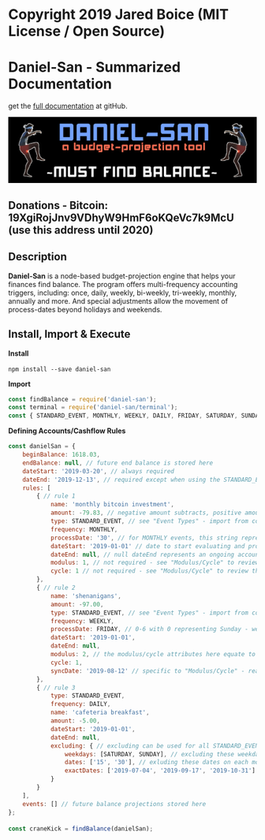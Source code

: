 # Copyright 2019 Jared Boice (MIT License / Open Source)

# Daniel-San - Summarized Documentation

get the [full documentation](https://github.com/jaredboice/daniel-san) at gitHub.

![Daniel-San](screenshots/daniel-san-logo.png 'Daniel-San')

## Donations - Bitcoin: 19XgiRojJnv9VDhyW9HmF6oKQeVc7k9McU (use this address until 2020)

## Description

**Daniel-San** is a node-based budget-projection engine that helps your finances find balance. The program offers multi-frequency accounting triggers, including: once, daily, weekly, bi-weekly, tri-weekly, monthly, annually and more. And special adjustments allow the movement of process-dates beyond holidays and weekends.

## Install, Import & Execute

**Install**

`npm install --save daniel-san`

**Import**

```javascript
const findBalance = require('daniel-san');
const terminal = require('daniel-san/terminal');
const { STANDARD_EVENT, MONTHLY, WEEKLY, DAILY, FRIDAY, SATURDAY, SUNDAY } = require('daniel-san/constants');
```

**Defining Accounts/Cashflow Rules**

```javascript
const danielSan = {
    beginBalance: 1618.03,
    endBalance: null, // future end balance is stored here
    dateStart: '2019-03-20', // always required
    dateEnd: '2019-12-13', // required except when using the STANDARD_EVENT with a frequency of ONCE
    rules: [
        { // rule 1
            name: 'monthly bitcoin investment',
            amount: -79.83, // negative amount subtracts, positive amount adds
            type: STANDARD_EVENT, // see "Event Types" - import from constants.js
            frequency: MONTHLY,
            processDate: '30', // for MONTHLY events, this string represents the day within that month
            dateStart: '2019-01-01' // date to start evaluating and processing this account
            dateEnd: null, // null dateEnd represents an ongoing account
            modulus: 1, // not required - see "Modulus/Cycle" to review this advanced feature
            cycle: 1 // not required - see "Modulus/Cycle" to review this advanced feature
        },
        { // rule 2
            name: 'shenanigans',
            amount: -97.00,
            type: STANDARD_EVENT, // see "Event Types" - import from constants.js
            frequency: WEEKLY,
            processDate: FRIDAY, // 0-6 with 0 representing Sunday - weekday constants are available to be imported
            dateStart: '2019-01-01',
            dateEnd: null,
            modulus: 2, // the modulus/cycle attributes here equate to every other Weekday (in this particular case due to the WEEKLY frequency)
            cycle: 1,
            syncDate: '2019-08-12' // specific to "Modulus/Cycle" - read that section for instructions
        },
        { // rule 3
            type: STANDARD_EVENT,
            frequency: DAILY,
            name: 'cafeteria breakfast',
            amount: -5.00,
            dateStart: '2019-01-01',
            dateEnd: null,
            excluding: { // excluding can be used for all STANDARD_EVENTS - also, exclusion hits will still cycle the modulus
                weekdays: [SATURDAY, SUNDAY], // excluding these weekdays
                dates: ['15', '30'], // exluding these dates on each month
                exactDates: ['2019-07-04', '2019-09-17', '2019-10-31'] // exluding these specific dates
            }
        }
    ],
    events: [] // future balance projections stored here
};

const craneKick = findBalance(danielSan);
```